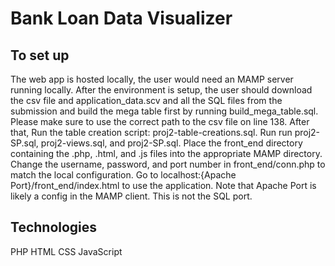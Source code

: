 # Bank Loan Data Visualizer

## To set up

The web app is hosted locally, the user would need an MAMP server running locally. 
After the environment is setup, the user should download the csv file and application_data.scv and all the SQL files from the submission and build the mega table first by running build_mega_table.sql. Please make sure to use the correct path to the csv file on line 138. After that, 
Run the table creation script: proj2-table-creations.sql.
Run run proj2-SP.sql, proj2-views.sql, and proj2-SP.sql. 
Place the front_end directory containing the .php, .html, and .js files into the appropriate MAMP directory. 
Change the username, password, and port number in front_end/conn.php to match the local configuration.
Go to localhost:{Apache Port}/front_end/index.html to use the application. Note that Apache Port is likely a config in the MAMP client. This is not the SQL port.

## Technologies
PHP
HTML
CSS
JavaScript
